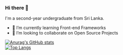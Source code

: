 ### Hi there 👋

I'm a second-year undergraduate from Sri Lanka.

- 🌱 I’m currently learning Front-end Frameworks
- 👯 I’m looking to collaborate on Open Source Projects

<!--
- 🤔 I’m looking for help with ...
- 💬 Ask me about ...
- 📫 How to reach me: ...
- ⚡ Fun fact: ...
-->
[![Anurag's GitHub stats](https://github-readme-stats.vercel.app/api?username=madhawa97&show_icons=true&theme=nord)](https://github.com/anuraghazra/github-readme-stats)  
[![Top Langs](https://github-readme-stats.vercel.app/api/top-langs/?username=madhawa97&theme=nord&hide=jupyter%20notebook,hack)](https://github.com/anuraghazra/github-readme-stats)
